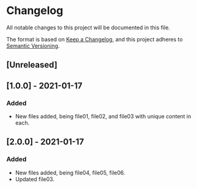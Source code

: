 # Changelog
All notable changes to this project will be documented in this file.

The format is based on [Keep a Changelog](https://keepachangelog.com/en/1.0.0/),
and this project adheres to [Semantic Versioning](https://semver.org/spec/v2.0.0.html).

## [Unreleased]

## [1.0.0] - 2021-01-17
### Added
- New files added, being file01, file02, and file03 with unique content in each.

## [2.0.0] - 2021-01-17
### Added
- New files added, being file04, file05, file06.
- Updated file03.
